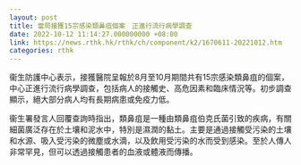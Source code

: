 ```yaml
---
layout: post
title: 當局接獲15宗感染類鼻疽個案　正進行流行病學調查
date: 2022-10-12 11:14:27.000000000 +08:00
link: https://news.rthk.hk/rthk/ch/component/k2/1670611-20221012.htm
categories: rthk
---
```


衞生防護中心表示，接獲醫院呈報於8月至10月期間共有15宗感染類鼻疽的個案，中心正進行流行病學調查，包括病人的接觸史、高危因素和臨床情況等。初步調查顯示，絕大部分病人均有長期病患或免疫力低。

衞生署發言人回覆查詢時指出，類鼻疽是一種由類鼻疽伯克氏菌引致的疾病，有關細菌廣泛存在於土壤和泥水中，特別是濕潤的黏土。主要是通過接觸受污染的土壤和水源、吸入受污染的微塵或水滴，以及飲用受污染的水而受到感染。至於人傳人非常罕見，但可以透過接觸患者的血液或體液而傳播。

